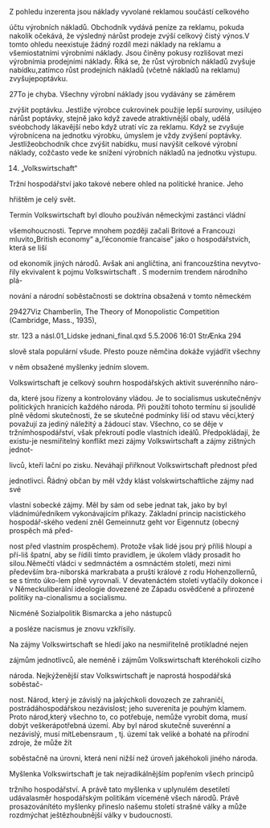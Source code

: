 
Z pohledu inzerenta jsou náklady vyvolané reklamou součástí celkového

účtu výrobních nákladů. Obchodník vydává peníze za reklamu, pokuda nakolik očekává, že výsledný nárůst prodeje zvýší celkový čistý výnos.V tomto ohledu neexistuje žádný rozdíl mezi náklady na reklamu a všemiostatními výrobními náklady. Jsou činěny pokusy rozlišovat mezi výrobnímia prodejními náklady. Říká se, že růst výrobních nákladů zvyšuje nabídku,zatímco růst prodejních nákladů (včetně nákladů na reklamu) zvyšujepoptávku.

27To je chyba. Všechny výrobní náklady jsou vydávány se záměrem

zvýšit poptávku. Jestliže výrobce cukrovinek použije lepší suroviny, usilujeo nárůst poptávky, stejně jako když zavede atraktivnější obaly, udělá svéobchody lákavější nebo když utratí víc za reklamu. Když se zvyšuje výrobnícena na jednotku výrobku, úmyslem je vždy zvýšení poptávky. Jestližeobchodník chce zvýšit nabídku, musí navýšit celkové výrobní náklady, cožčasto vede ke snížení výrobních nákladů na jednotku výstupu.

14. „Volkswirtschaft“

Tržní hospodářství jako takové nebere ohled na politické hranice. Jeho

hřištěm je celý svět.

Termín Volkswirtschaft byl dlouho používán německými zastánci vládní

všemohoucnosti. Teprve mnohem později začali Britové a Francouzi mluvito„British economy“ a„l’économie francaise“ jako o hospodářstvích, která se liší

od ekonomik jiných národů. Avšak ani angličtina, ani francouzština nevytvo-řily ekvivalent k pojmu Volkswirtschaft . S moderním trendem národního plá-

nování a národní soběstačnosti se doktrína obsažená v tomto německém

29427Viz Chamberlin, The Theory of Monopolistic Competition (Cambridge, Mass., 1935),

str. 123 a násl.01_Lidske jednani_final.qxd 5.5.2006 16:01 StrÆnka 294

slově stala populární všude. Přesto pouze němčina dokáže vyjádřit všechny

v něm obsažené myšlenky jedním slovem.

Volkswirtschaft je celkový souhrn hospodářských aktivit suverénního náro-

da, které jsou řízeny a kontrolovány vládou. Je to socialismus uskutečněnýv politických hranicích každého národa. Při použití tohoto termínu si jsoulidé plně vědomi skutečnosti, že se skutečné podmínky liší od stavu věcí,který považují za jediný náležitý a žádoucí stav. Všechno, co se děje v tržnímhospodářství, však překroutí podle vlastních ideálů. Předpokládají, že existu-je nesmiřitelný konflikt mezi zájmy Volkswirtschaft a zájmy zištných jednot-

livců, kteří lační po zisku. Neváhají přiřknout Volkswirtschaft přednost před

jednotlivci. Řádný občan by měl vždy klást volskwirtschaftliche zájmy nad své

vlastní sobecké zájmy. Měl by sám od sebe jednat tak, jako by byl vládnímúředníkem vykonávajícím příkazy. Základní princip nacistického hospodář-ského vedení zněl Gemeinnutz geht vor Eigennutz (obecný prospěch má před-

nost před vlastním prospěchem). Protože však lidé jsou prý příliš hloupí a pří-liš špatní, aby se řídili tímto pravidlem, je úkolem vlády prosadit ho silou.Němečtí vládci v sedmnáctém a osmnáctém století, mezi nimi především bra-niborská markrabata a pruští králové z rodu Hohenzollernů, se s tímto úko-lem plně vyrovnali. V devatenáctém století vytlačily dokonce i v Německuliberální ideologie dovezené ze Západu osvědčené a přirozené politiky na-cionalismu a socialismu.

Nicméně Sozialpolitik Bismarcka a jeho nástupců

a posléze nacismus je znovu vzkřísily.

Na zájmy Volkswirtschaft se hledí jako na nesmiřitelně protikladné nejen

zájmům jednotlivců, ale neméně i zájmům Volkswirtschaft kteréhokoli cizího

národa. Nejkýženější stav Volkswirtschaft je naprostá hospodářská soběstač-

nost. Národ, který je závislý na jakýchkoli dovozech ze zahraničí, postrádáhospodářskou nezávislost; jeho suverenita je pouhým klamem. Proto národ,který všechno to, co potřebuje, nemůže vyrobit doma, musí dobýt veškerápotřebná území. Aby byl národ skutečně suverénní a nezávislý, musí mítLebensraum , tj. území tak veliké a bohaté na přírodní zdroje, že může žít

soběstačně na úrovni, která není nižší než úroveň jakéhokoli jiného národa.

Myšlenka Volkswirtschaft je tak nejradikálnějším popřením všech principů

tržního hospodářství. A právě tato myšlenka v uplynulém desetiletí udávalasměr hospodářským politikám víceméně všech národů. Právě prosazovánítéto myšlenky přineslo našemu století strašné války a může rozdmýchat ještězhoubnější války v budoucnosti.

